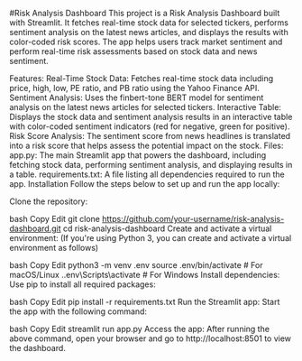 #Risk Analysis Dashboard
This project is a Risk Analysis Dashboard built with Streamlit. It fetches real-time stock data for selected tickers, performs sentiment analysis on the latest news articles, and displays the results with color-coded risk scores. The app helps users track market sentiment and perform real-time risk assessments based on stock data and news sentiment.

Features:
Real-Time Stock Data: Fetches real-time stock data including price, high, low, PE ratio, and PB ratio using the Yahoo Finance API.
Sentiment Analysis: Uses the finbert-tone BERT model for sentiment analysis on the latest news articles for selected tickers.
Interactive Table: Displays the stock data and sentiment analysis results in an interactive table with color-coded sentiment indicators (red for negative, green for positive).
Risk Score Analysis: The sentiment score from news headlines is translated into a risk score that helps assess the potential impact on the stock.
Files:
app.py: The main Streamlit app that powers the dashboard, including fetching stock data, performing sentiment analysis, and displaying results in a table.
requirements.txt: A file listing all dependencies required to run the app.
Installation
Follow the steps below to set up and run the app locally:

Clone the repository:

bash
Copy
Edit
git clone https://github.com/your-username/risk-analysis-dashboard.git
cd risk-analysis-dashboard
Create and activate a virtual environment: (If you're using Python 3, you can create and activate a virtual environment as follows)

bash
Copy
Edit
python3 -m venv .env
source .env/bin/activate   # For macOS/Linux
.\.env\Scripts\activate    # For Windows
Install dependencies: Use pip to install all required packages:

bash
Copy
Edit
pip install -r requirements.txt
Run the Streamlit app: Start the app with the following command:

bash
Copy
Edit
streamlit run app.py
Access the app: After running the above command, open your browser and go to http://localhost:8501 to view the dashboard.

